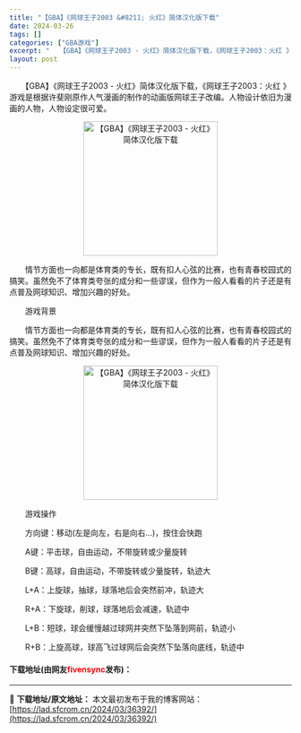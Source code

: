 ```yaml
---
title: "【GBA】《网球王子2003 &#8211; 火红》简体汉化版下载"
date: 2024-03-26
tags: []
categories: ["GBA游戏"]
excerpt: "　　【GBA】《网球王子2003 - 火红》简体汉化版下载，《网球王子2003：火红 》游戏是根据许斐刚原作人气漫画的制作的动画版网球王子改编。人物设计依旧为漫画的人物，人物设定很可爱。 　　情节方面也一向都是体育类的专长，既有扣人心弦的比赛，也有青春校园式的搞笑。虽然免不了体育类夸张的成分和一些谬&hellip;"
layout: post
---
```


 <p>　　【GBA】《网球王子2003 - 火红》简体汉化版下载，《网球王子2003：火红 》游戏是根据许斐刚原作人气漫画的制作的动画版网球王子改编。人物设计依旧为漫画的人物，人物设定很可爱。</p> <p align="center"><img align="" border="0" src="https://lad.sfcrom.cn/wp-content/uploads/2024/03/20240326_6602655e87d8e.png" width="240" alt="【GBA】《网球王子2003 - 火红》简体汉化版下载" /></p> <p>　　情节方面也一向都是体育类的专长，既有扣人心弦的比赛，也有青春校园式的搞笑。虽然免不了体育类夸张的成分和一些谬误，但作为一般人看看的片子还是有点普及网球知识、增加兴趣的好处。</p> <p>　　游戏背景</p> <p>　　情节方面也一向都是体育类的专长，既有扣人心弦的比赛，也有青春校园式的搞笑。虽然免不了体育类夸张的成分和一些谬误，但作为一般人看看的片子还是有点普及网球知识、增加兴趣的好处。</p> <p align="center"><img align="" border="0" src="https://lad.sfcrom.cn/wp-content/uploads/2024/03/20240326_6602655ee56cb.png" width="240" alt="【GBA】《网球王子2003 - 火红》简体汉化版下载" /></p> <p>　　游戏操作</p> <p>　　方向键：移动(左是向左，右是向右&hellip;)，按住会快跑</p> <p>　　A键：平击球，自由运动，不带旋转或少量旋转</p> <p>　　B键：高球，自由运动，不带旋转或少量旋转，轨迹大</p> <p>　　L+A：上旋球，抽球，球落地后会突然前冲，轨迹大</p> <p>　　R+A：下旋球，削球，球落地后会减速，轨迹中</p> <p>　　L+B：短球，球会缓慢越过球网并突然下坠落到网前，轨迹小</p> <p>　　R+B：上旋高球，球高飞过球网后会突然下坠落向底线，轨迹中</p> <p><h4>下载地址(由网友<font color="red">fivensync</font>发布)：</h4></p> 

---
📖 **下载地址/原文地址：** 本文最初发布于我的博客网站：[https://lad.sfcrom.cn/2024/03/36392/](https://lad.sfcrom.cn/2024/03/36392/)
